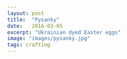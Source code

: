 ```yaml
---
layout: post
title:  "Pysanky"
date:   2016-03-05
excerpt: "Ukrainian dyed Easter eggs"
image: "images/pysanky.jpg"
tags: crafting
---
```



